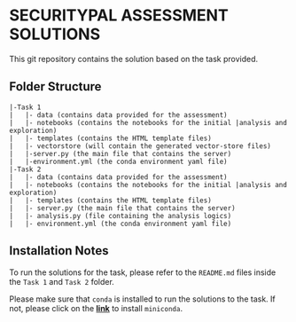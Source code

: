 # SECURITYPAL ASSESSMENT SOLUTIONS

This git repository contains the solution based on the task provided.


## Folder Structure

```
|-Task 1
|   |- data (contains data provided for the assessment)
|   |- notebooks (contains the notebooks for the initial |analysis and exploration)
|   |- templates (contains the HTML template files)
|   |- vectorstore (will contain the generated vector-store files)
|   |-server.py (the main file that contains the server)
|   |-environment.yml (the conda environment yaml file)
|-Task 2
|   |- data (contains data provided for the assessment)
|   |- notebooks (contains the notebooks for the initial |analysis and exploration)
|   |- templates (contains the HTML template files)
|   |- server.py (the main file that contains the server)
|   |- analysis.py (file containing the analysis logics)
|   |- environment.yml (the conda environment yaml file)
```
## Installation Notes

To run the solutions for the task, please refer to the `README.md` files inside the `Task 1` and `Task 2` folder.

Please make sure that `conda` is installed to run the solutions to the task. If not, please click on the **[link](https://docs.anaconda.com/miniconda/miniconda-install/)** to install `miniconda`. 
